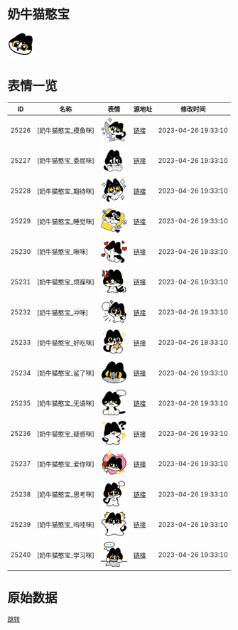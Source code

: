 # 奶牛猫憨宝

<img src="./cover.png" height="60" alt="cover" />

# 表情一览

|ID|名称|表情|源地址|修改时间|
|----|----|----|----|----|
|25226|[奶牛猫憨宝_摸鱼咪]|<img src="./pic/025226_%5B奶牛猫憨宝_摸鱼咪%5D.png" height="60" alt="摸鱼咪"/>|[链接](https://i0.hdslb.com/bfs/garb/cca38115097b613408e6448201761438a63f58c7.png)|2023-04-26 19:33:10|
|25227|[奶牛猫憨宝_委屈咪]|<img src="./pic/025227_%5B奶牛猫憨宝_委屈咪%5D.png" height="60" alt="委屈咪"/>|[链接](https://i0.hdslb.com/bfs/garb/6c7c82d926e08d352c02bcd788b69899a68ef041.png)|2023-04-26 19:33:10|
|25228|[奶牛猫憨宝_期待咪]|<img src="./pic/025228_%5B奶牛猫憨宝_期待咪%5D.png" height="60" alt="期待咪"/>|[链接](https://i0.hdslb.com/bfs/garb/2a94dba3e4f31f41dd26d3a5b3108222c50b0caa.png)|2023-04-26 19:33:10|
|25229|[奶牛猫憨宝_睡觉咪]|<img src="./pic/025229_%5B奶牛猫憨宝_睡觉咪%5D.png" height="60" alt="睡觉咪"/>|[链接](https://i0.hdslb.com/bfs/garb/1775de92d2ff05bd1fcd1a8a2ed40222ca3f4748.png)|2023-04-26 19:33:10|
|25230|[奶牛猫憨宝_啾咪]|<img src="./pic/025230_%5B奶牛猫憨宝_啾咪%5D.png" height="60" alt="啾咪"/>|[链接](https://i0.hdslb.com/bfs/garb/0590230bb48d11ac059faed709b928051bfa2520.png)|2023-04-26 19:33:10|
|25231|[奶牛猫憨宝_烦躁咪]|<img src="./pic/025231_%5B奶牛猫憨宝_烦躁咪%5D.png" height="60" alt="烦躁咪"/>|[链接](https://i0.hdslb.com/bfs/garb/2f86564fb7b6dc41da2b0dd361f88ecf3b185b5d.png)|2023-04-26 19:33:10|
|25232|[奶牛猫憨宝_冲咪]|<img src="./pic/025232_%5B奶牛猫憨宝_冲咪%5D.png" height="60" alt="冲咪"/>|[链接](https://i0.hdslb.com/bfs/garb/4728cc9a81074385d481a2e42291a3126757d44d.png)|2023-04-26 19:33:10|
|25233|[奶牛猫憨宝_好吃咪]|<img src="./pic/025233_%5B奶牛猫憨宝_好吃咪%5D.png" height="60" alt="好吃咪"/>|[链接](https://i0.hdslb.com/bfs/garb/9d84936077b6ea4e2437d82de07dbc9a4f1f0271.png)|2023-04-26 19:33:10|
|25234|[奶牛猫憨宝_鲨了咪]|<img src="./pic/025234_%5B奶牛猫憨宝_鲨了咪%5D.png" height="60" alt="鲨了咪"/>|[链接](https://i0.hdslb.com/bfs/garb/0a339870619bb099968d2a819a6d62fdd768e4ac.png)|2023-04-26 19:33:10|
|25235|[奶牛猫憨宝_无语咪]|<img src="./pic/025235_%5B奶牛猫憨宝_无语咪%5D.png" height="60" alt="无语咪"/>|[链接](https://i0.hdslb.com/bfs/garb/21e4b6d99602e8e4d4ed5a1d1ea1d9d796832ff6.png)|2023-04-26 19:33:10|
|25236|[奶牛猫憨宝_疑惑咪]|<img src="./pic/025236_%5B奶牛猫憨宝_疑惑咪%5D.png" height="60" alt="疑惑咪"/>|[链接](https://i0.hdslb.com/bfs/garb/70dc6d0d9bc6eb984c1acba38abf8da94151a51d.png)|2023-04-26 19:33:10|
|25237|[奶牛猫憨宝_爱你咪]|<img src="./pic/025237_%5B奶牛猫憨宝_爱你咪%5D.png" height="60" alt="爱你咪"/>|[链接](https://i0.hdslb.com/bfs/garb/4e31392e37a0fef1285489cf29fa008c0d0e3112.png)|2023-04-26 19:33:10|
|25238|[奶牛猫憨宝_思考咪]|<img src="./pic/025238_%5B奶牛猫憨宝_思考咪%5D.png" height="60" alt="思考咪"/>|[链接](https://i0.hdslb.com/bfs/garb/dba6c8d80c192e1161565aabe5d2818e8a6177a6.png)|2023-04-26 19:33:10|
|25239|[奶牛猫憨宝_呜哇咪]|<img src="./pic/025239_%5B奶牛猫憨宝_呜哇咪%5D.png" height="60" alt="呜哇咪"/>|[链接](https://i0.hdslb.com/bfs/garb/8e85759640f9b4ef281b6370db956d2cb187d7a3.png)|2023-04-26 19:33:10|
|25240|[奶牛猫憨宝_学习咪]|<img src="./pic/025240_%5B奶牛猫憨宝_学习咪%5D.png" height="60" alt="学习咪"/>|[链接](https://i0.hdslb.com/bfs/garb/f5ea777d80a99209c4037913a6809b3a24093802.png)|2023-04-26 19:33:10|

# 原始数据

[跳转](./raw.json)

